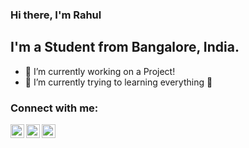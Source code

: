 ### Hi there, I'm Rahul 

## I'm a Student from Bangalore, India.
- 🔭 I’m currently working on a Project!
- 🌱 I’m currently trying to learning everything 🤣

### Connect with me:

[<img align="left" alt="Rahul | Twitter" width="22px" src="https://cdn.jsdelivr.net/npm/simple-icons@v3/icons/twitter.svg" />][twitter]
[<img align="left" alt="Rahul | LinkedIn" width="22px" src="https://cdn.jsdelivr.net/npm/simple-icons@v3/icons/linkedin.svg" />][linkedin]
[<img align="left" alt="Rahul | Instagram" width="22px" src="https://cdn.jsdelivr.net/npm/simple-icons@v3/icons/instagram.svg" />][instagram]

[twitter]: https://twitter.com/_rare_10
[instagram]: https://instagram.com/_rare_10
[linkedin]: https://linkedin.com/in/rarev10
